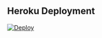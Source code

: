 ## Heroku Deployment
[![Deploy](https://www.herokucdn.com/deploy/button.svg)](https://heroku.com/deploy?template=https://github.com/Hesenovhuseyn/MusicAzBot1)